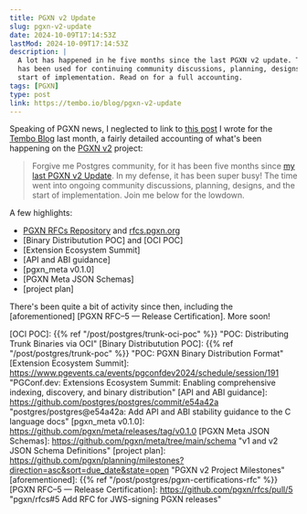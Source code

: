 ```yaml
---
title: PGXN v2 Update
slug: pgxn-v2-update
date: 2024-10-09T17:14:53Z
lastMod: 2024-10-09T17:14:53Z
description: |
  A lot has happened in he five months since the last PGXN v2 update. The time
  has been used for continuing community discussions, planning, designs, and the
  start of implementation. Read on for a full accounting.
tags: [PGXN]
type: post
link: https://tembo.io/blog/pgxn-v2-update
---
```


Speaking of PGXN news, I neglected to link to [this post] I wrote for the
[Tembo Blog] last month, a fairly detailed accounting of what's been happening
on the [PGXN v2] project:

> Forgive me Postgres community, for it has been five months since [my last
> PGXN v2 Update]. In my defense, it has been super busy! The time went into
> ongoing community discussions, planning, designs, and the start of
> implementation. Join me below for the lowdown.

A few highlights:

*   [PGXN RFCs Repository] and [rfcs.pgxn.org]
*   [Binary Distributution POC] and [OCI POC]
*   [Extension Ecosystem Summit]
*   [API and ABI guidance]
*   [pgxn_meta v0.1.0]
*   [PGXN Meta JSON Schemas]
*   [project plan]

There's been quite a bit of activity since then, including the [aforementioned]
[PGXN RFC–5 — Release Certification]. More soon!

  [this post]: https://tembo.io/blog/pgxn-v2-update "What's New on the PGXN v2 Project"
  [Tembo Blog]: https://tembo.io/blog/ "Tembo's Blog"
  [PGXN v2]: https://wiki.postgresql.org/wiki/PGXNv2 "Postgres Wiki: PGXN v2"
  [my last PGXN v2 Update]: https://tembo.io/blog/pgxn-v2-status
    "What’s Happening on the PGXN v2 Project"
  [PGXN RFCs Repository]: https://github.com/pgxn/rfcs/
    "RFCs for Changes to PGXN"
  [rfcs.pgxn.org]: https://rfcs.pgxn.org
  [OCI POC]: {{% ref "/post/postgres/trunk-oci-poc" %}}
    "POC: Distributing Trunk Binaries via OCI"
  [Binary Distributution POC]: {{% ref "/post/postgres/trunk-poc" %}}
    "POC: PGXN Binary Distribution Format"
  [Extension Ecosystem Summit]: https://www.pgevents.ca/events/pgconfdev2024/schedule/session/191
    "PGConf.dev: Extensions Ecosystem Summit: Enabling comprehensive indexing, discovery, and binary distribution"
  [API and ABI guidance]: https://github.com/postgres/postgres/commit/e54a42a
    "postgres/postgres@e54a42a: Add API and ABI stability guidance to the C language docs"
  [pgxn_meta v0.1.0]: https://github.com/pgxn/meta/releases/tag/v0.1.0
  [PGXN Meta JSON Schemas]: https://github.com/pgxn/meta/tree/main/schema
    "v1 and v2 JSON Schema Definitions"
  [project plan]: https://github.com/pgxn/planning/milestones?direction=asc&sort=due_date&state=open
    "PGXN v2 Project Milestones"
  [aforementioned]: {{% ref "/post/postgres/pgxn-certifications-rfc" %}}
  [PGXN RFC–5 — Release Certification]: https://github.com/pgxn/rfcs/pull/5
    "pgxn/rfcs#5 Add RFC for JWS-signing PGXN releases"
